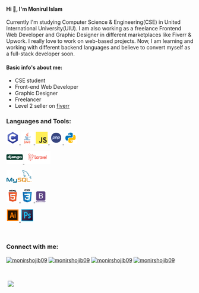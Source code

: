 <h4>Hi 👋, I'm Monirul Islam</h4>
<p>Currently I'm studying Computer Science & Engineering(CSE) in United International University(UIU). I am also working as a freelance Frontend Web Developer and Graphic Designer in different marketplaces like Fiverr & Upwork. I really love to work on web-based projects. Now, I am learning and working with different backend languages and believe to convert myself as a full-stack developer soon.</p>

<h4 align="left">Basic info's about me:</h4>
<ul>
  <li> CSE student </li>
  <li> Front-end Web Developer </li>
  <li> Graphic Designer </li>
  <li> Freelancer </li>
  <li> Level 2 seller on <a href="https://www.fiverr.com/monirshojib09" target="_blank"> fiverr </a> </li>
</ul>


<h3 align="left">Languages and Tools:</h3>
<p align="left">

<a href="https://www.cprogramming.com/" target="_blank"> <img src="https://github.com/islam-monirul/islam-monirul/blob/main/icons/c.png" alt="c" width="35" height="35"/> </a>
<a href="https://www.java.com" target="_blank"> <img src="https://github.com/islam-monirul/islam-monirul/blob/main/icons/java.png" alt="java" width="35" height="35"/> </a>
<a href="https://developer.mozilla.org/en-US/docs/Web/JavaScript" target="_blank"> <img src="https://github.com/islam-monirul/islam-monirul/blob/main/icons/javascript.png" alt="javascript" width="35" height="35"/> </a>
<a href="https://www.php.net" target="_blank"> <img src="https://github.com/islam-monirul/islam-monirul/blob/main/icons/php.png" alt="php" width="35" height="35"/> </a>
<a href="https://www.python.org" target="_blank"> <img src="https://github.com/islam-monirul/islam-monirul/blob/main/icons/python.png" alt="python" width="35" height="35"/> </a> <br>


<a href="https://www.djangoproject.com/" target="_blank"> <img src="https://github.com/islam-monirul/islam-monirul/blob/main/icons/django.png" alt="django" width="45" height="35"/> </a> 
<a href="https://laravel.com/" target="_blank"> <img src="https://github.com/islam-monirul/islam-monirul/blob/main/icons/laravel.png" alt="laravel" width="70" height="35"/> </a> <br>



<a href="https://www.mysql.com/" target="_blank"> <img src="https://github.com/islam-monirul/islam-monirul/blob/main/icons/mysql.png" alt="mysql" width="70" height="35"/> </a> <br>


<a href="https://www.w3.org/html/" target="_blank"> <img src="https://github.com/islam-monirul/islam-monirul/blob/main/icons/html5.png" alt="html5" width="35" height="35"/> </a>
<a href="https://www.w3schools.com/css/" target="_blank"> <img src="https://github.com/islam-monirul/islam-monirul/blob/main/icons/css3.png" alt="css3" width="35" height="35"/> </a>
<a href="https://getbootstrap.com" target="_blank"> <img src="https://github.com/islam-monirul/islam-monirul/blob/main/icons/bootstrap.png" alt="bootstrap" width="30" height="30"/> </a> <br>


<a href="https://www.adobe.com/in/products/illustrator.html" target="_blank"> <img src="https://github.com/islam-monirul/islam-monirul/blob/main/icons/ai.png" alt="illustrator" width="35" height="35"/> </a>
<a href="https://www.photoshop.com/en" target="_blank"> <img src="https://github.com/islam-monirul/islam-monirul/blob/main/icons/ps.png" alt="photoshop" width="35" height="35"/> </a> 

</p> <br>


<h3 align="left">Connect with me:</h3>
<p align="left">
<a href="https://twitter.com/monirshojib09" target="blank"><img align="center" src="https://cdn.jsdelivr.net/npm/simple-icons@3.0.1/icons/twitter.svg" alt="monirshojib09" height="30" width="30" /></a>
<a href="https://linkedin.com/in/monirshojib09" target="blank"><img align="center" src="https://cdn.jsdelivr.net/npm/simple-icons@3.0.1/icons/linkedin.svg" alt="monirshojib09" height="30" width="30" /></a>
<a href="https://fb.com/monirshojib09" target="blank"><img align="center" src="https://cdn.jsdelivr.net/npm/simple-icons@3.0.1/icons/facebook.svg" alt="monirshojib09" height="30" width="30" /></a>
<a href="https://instagram.com/monirshojib09" target="blank"><img align="center" src="https://cdn.jsdelivr.net/npm/simple-icons@3.0.1/icons/instagram.svg" alt="monirshojib09" height="30" width="30" /></a>
</p> <br>

<p>&nbsp;<img align="center" src="https://github-readme-stats.vercel.app/api?username=islam-monirul&show_icons=true&title_color=F2346B&icon_color=F2346B&text_color=ffffff&bg_color=151515" /></p>
